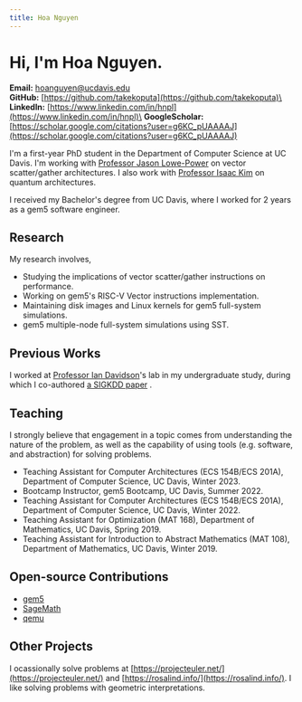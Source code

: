```yaml
---
title: Hoa Nguyen
---
```


# Hi, I'm Hoa Nguyen.

**Email:** hoanguyen@ucdavis.edu\
**GitHub:** [https://github.com/takekoputa](https://github.com/takekoputa)\
**LinkedIn:** [https://www.linkedin.com/in/hnpl](https://www.linkedin.com/in/hnpl)\
**GoogleScholar:** [https://scholar.google.com/citations?user=g6KC_pUAAAAJ](https://scholar.google.com/citations?user=g6KC_pUAAAAJ)

I'm a first-year PhD student in the Department of Computer Science at UC Davis.
I'm working with [Professor Jason Lowe-Power](https://arch.cs.ucdavis.edu/people/jason-lowe-power) on vector scatter/gather architectures.
I also work with [Professor Isaac Kim](https://hackmd.io/39K7_jYrS3K3k4Jbn66iHQ?view) on quantum architectures.

I received my Bachelor's degree from UC Davis, where I worked for 2 years as a gem5 software engineer.

## Research

My research involves,

- Studying the implications of vector scatter/gather instructions on performance.
- Working on gem5's RISC-V Vector instructions implementation.
- Maintaining disk images and Linux kernels for gem5 full-system simulations.
- gem5 multiple-node full-system simulations using SST.

## Previous Works

I worked at [Professor Ian Davidson](https://faculty.engineering.ucdavis.edu/davidson/)'s lab in my undergraduate study, during which I co-authored [a SIGKDD paper](https://scholar.google.com/citations?view_op=view_citation&hl=en&user=g6KC_pUAAAAJ&citation_for_view=g6KC_pUAAAAJ:u5HHmVD_uO8C) .

## Teaching

I strongly believe that engagement in a topic comes from understanding the nature of the problem, as well as the capability of using tools (e.g. software, and abstraction) for solving problems.

- Teaching Assistant for Computer Architectures (ECS 154B/ECS 201A), Department of Computer Science, UC Davis, Winter 2023.
- Bootcamp Instructor, gem5 Bootcamp, UC Davis, Summer 2022.
- Teaching Assistant for Computer Architectures (ECS 154B/ECS 201A), Department of Computer Science, UC Davis, Winter 2022.
- Teaching Assistant for Optimization (MAT 168), Department of Mathematics, UC Davis, Spring 2019.
- Teaching Assistant for Introduction to Abstract Mathematics (MAT 108), Department of Mathematics, UC Davis, Winter 2019.

## Open-source Contributions

- [gem5](https://gem5-review.googlesource.com/q/owner:hoanguyen%2540ucdavis.edu)
- [SageMath](https://github.com/sagemath/sage/commits?author=takekoputa)
- [qemu](https://github.com/qemu/qemu)

## Other Projects

I ocassionally solve problems at [https://projecteuler.net/](https://projecteuler.net/) and [https://rosalind.info/](https://rosalind.info/).
I like solving problems with geometric interpretations.

